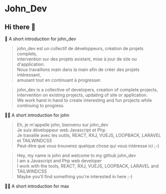 # John_Dev  

## Hi there 👋   

🙋‍ A short introduction for john_dev  

> john_dev est un collectif de développeurs, création de projets complets,  
> intervention sur des projets existant, mise à jour de site ou d'application.  
> Nous travaillons main dans la main afin de créer des projets intéressant,  
> amusant tout en continuant à progresser.  

> john_dev is a collective of developers, creation of complete projects,  
> intervention on existing projects, updating of site or application.  
> We work hand in hand to create interesting and fun projects while continuing to progress.

🙋‍♀️ A short introduction for john

> Eh, je m'appelle john, bienvenu sur john_dev  
> Je suis développeur web Javascript et Php  
> Je travaille avec les outils, REACT, RXJ, VUEJS, LOOPBACK, LARAVEL et TAILWINDCSS  
> Peut-être que vous trouverez quelque chose qui vous intéresse ici ;-)  

> Hey, my name is john and welcome to my github john_dev  
> I am a Javascript and Php web developer  
> I work with the tools, REACT, RXJ, VUEJS, LOOPBACK, LARAVEL and TAILWINDCSS  
> Maybe you'll find something you're interested in here ;-)  

🙋‍♀️ A short introduction for max



<!--
**Here are some ideas to get you started:**

 - what is your organization all about?
🌈 Contribution guidelines - how can the community get involved?
👩‍💻 Useful resources - where can the community find your docs? Is there anything else the community should know?
🍿 Fun facts - what does your team eat for breakfast?
🧙 Remember, you can do mighty things with the power of [Markdown](https://docs.github.com/github/writing-on-github/getting-started-with-writing-and-formatting-on-github/basic-writing-and-formatting-syntax)
-->

